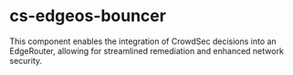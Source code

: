 # cs-edgeos-bouncer
This component enables the integration of CrowdSec decisions into an EdgeRouter, allowing for streamlined remediation and enhanced network security.
